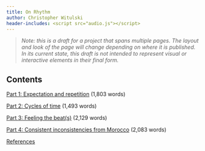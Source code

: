 ```yaml
---
title: On Rhythm
author: Christopher Witulski
header-includes: <script src="audio.js"></script>
---
```

>*Note: this is a draft for a project that spans multiple pages. The layout and look of the page will change depending on where it is published. In its current state, this draft is not intended to represent visual or interactive elements in their final form.*

## Contents

[Part 1: Expectation and repetition](part1.html) (1,803 words)

[Part 2: Cycles of time](part2.html) (1,493 words)

[Part 3: Feeling the beat(s)](part3.html) (2,129 words)

[Part 4: Consistent inconsistencies from Morocco](part4.html) (2,083 words)

[References](references.html)
